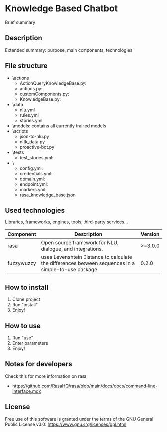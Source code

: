# Knowledge Based Chatbot

Brief summary

## Description

Extended summary: purpose, main components, technologies

## File structure

- \actions
  - ActionQueryKnowledgeBase.py:
  - actions.py:
  - customComponents.py:
  - KnowledgeBase.py:
- \data
  - nlu.yml
  - rules.yml
  - stories.yml
- \models: contains all currently trained models
- \scripts
  - json-to-nlu.py
  - nltk_data.py
  - proactive-bot.py
- \tests
  - test_stories.yml:
- \
  - config.yml: 
  - credentials.yml:
  - domain.yml:
  - endpoint.yml:
  - markers.yml:
  - rasa_knowledge_base.json

## Used technologies

Libraries, frameworks, engines, tools, third-party services...

| Component | Description | Version |
|--------------------------|------|---------|
|rasa|Open source framework for NLU, dialogue, and integrations.|>=3.0.0|
|fuzzywuzzy|uses Levenshtein Distance to calculate the differences between sequences in a simple-to-use package|0.2.0|

## How to install

1. Clone project
2. Run "install"
3. Enjoy!

## How to use

1. Run "use"
2. Enter parameters
3. Enjoy!

## Notes for developers

Check this for more information on rasa:
- https://github.com/RasaHQ/rasa/blob/main/docs/docs/command-line-interface.mdx

## License

Free use of this software is granted under the terms of the GNU General Public License v3.0: https://www.gnu.org/licenses/gpl.html
